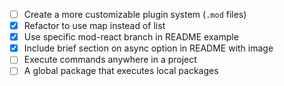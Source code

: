 - [ ] Create a more customizable plugin system (`.mod` files)    
- [X] Refactor to use map instead of list
- [X] Use specific mod-react branch in README example
- [X] Include brief section on async option in README with image
- [ ] Execute commands anywhere in a project
- [ ] A global package that executes local packages
